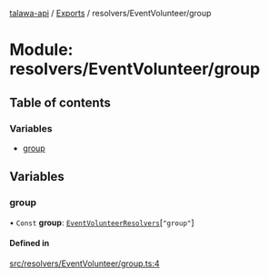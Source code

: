 [talawa-api](../README.md) / [Exports](../modules.md) / resolvers/EventVolunteer/group

# Module: resolvers/EventVolunteer/group

## Table of contents

### Variables

- [group](resolvers_EventVolunteer_group.md#group)

## Variables

### group

• `Const` **group**: [`EventVolunteerResolvers`](types_generatedGraphQLTypes.md#eventvolunteerresolvers)[``"group"``]

#### Defined in

[src/resolvers/EventVolunteer/group.ts:4](https://github.com/PalisadoesFoundation/talawa-api/blob/e5f7a9d/src/resolvers/EventVolunteer/group.ts#L4)
